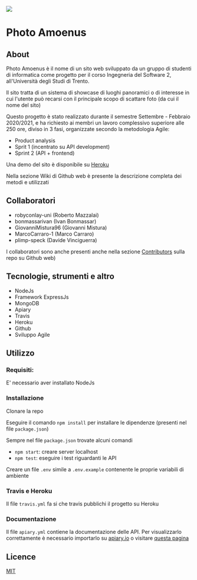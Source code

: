 ![](https://travis-ci.com/robyconlay-uni/Photo-Amoenus.svg?token=fvKtL7ZqYB3fRRxzP5pT&branch=main)
# Photo Amoenus

## About

Photo Amoenus è il nome di un sito web sviluppato da un gruppo di studenti di informatica come progetto per il corso  Ingegneria del Software 2, all'Università degli Studi di Trento. 

Il sito tratta di un sistema di showcase di luoghi panoramici o di interesse in cui l'utente può recarsi con il principale scopo di scattare foto (da cui il nome del sito) 

Questo progetto è stato realizzato durante il semestre Settembre - Febbraio 2020/2021, e ha richiesto ai membri un lavoro complessivo superiore alle 250 ore, diviso in 3 fasi, organizzate secondo la metodologia Agile:
- Product analysis
- Sprit 1 (incentrato su API development)
- Sprint 2 (API + frontend)

Una demo del sito è disponibile su [Heroku](https://photo-amoenus-api.herokuapp.com/)

Nella sezione Wiki di Github web è presente la descrizione completa dei metodi e utilizzati

## Collaboratori 

- robyconlay-uni (Roberto Mazzalai)
- bonmassarivan (Ivan Bonmassar)
- GiovanniMistura96 (Giovanni Mistura)
- MarcoCarraro-1 (Marco Carraro)
- plimp-speck (Davide Vinciguerra)

I collaboratori sono anche presenti anche nella sezione [Contributors](https://github.com/robyconlay-uni/Photo-Amoenus/graphs/contributors) sulla repo su Github web)


## Tecnologie, strumenti e altro 

- NodeJs
- Framework ExpressJs
- MongoDB
- Apiary
- Travis
- Heroku
- Github
- Sviluppo Agile

## Utilizzo 

### Requisiti: 

E' necessario aver installato NodeJs

### Installazione

Clonare la repo

Eseguire il comando `npm install` per installare le dipendenze (presenti nel file `package.json`)

Sempre nel file `package.json` trovate alcuni comandi
- `npm start`: creare server localhost
- `npm test`: eseguire i test riguardanti le API 

Creare un file `.env` simile a `.env.example` contenente le proprie variabili di ambiente  


### Travis e Heroku

Il file `travis.yml` fa si che travis pubblichi il progetto su Heroku

### Documentazione

Il file `apiary.yml` contiene la documentazione delle API. Per visualizzarlo correttamente è necessario importarlo su [apiary.io](https://apiary.io/) o visitare [questa pagina](https://app.apiary.io/assignementsapi30)

## Licence

[MIT](https://github.com/robyconlay-uni/Photo-Amoenus/blob/main/LICENSE)
